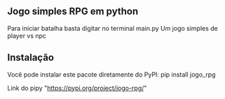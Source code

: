 ## Jogo simples RPG em python

Para iniciar batalha basta digitar no terminal main.py
Um jogo simples de player vs npc



## Instalação

Você pode instalar este pacote diretamente do PyPI:
pip install jogo_rpg



Link do pipy "https://pypi.org/project/jogo-rpg/"


